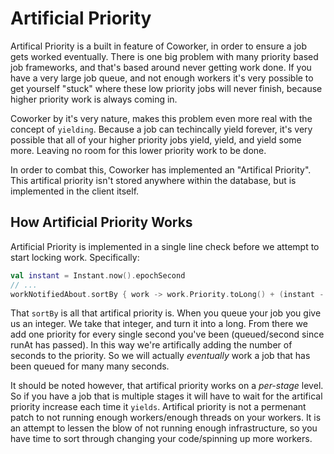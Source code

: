 # Artificial Priority #

Artifical Priority is a built in feature of Coworker, in order to ensure a job
gets worked eventually. There is one big problem with many priority based job
frameworks, and that's based around never getting work done. If you have a very
large job queue, and not enough workers it's very possible to get yourself
"stuck" where these low priority jobs will never finish, because higher priority
work is always coming in.

Coworker by it's very nature, makes this problem even more real with the concept
of `yielding`. Because a job can techincally yield forever, it's very possible
that all of your higher priority jobs yield, yield, and yield some more. Leaving
no room for this lower priority work to be done.

In order to combat this, Coworker has implemented an "Artifical Priority". This
artifical priority isn't stored anywhere within the database, but is implemented
in the client itself.

## How Artificial Priority Works ##

Artificial Priority is implemented in a single line check before we attempt
to start locking work. Specifically:

```kotlin
val instant = Instant.now().epochSecond
// ...
workNotifiedAbout.sortBy { work -> work.Priority.toLong() + (instant - work.QueuedAt) }
```

That `sortBy` is all that artifical priority is. When you queue your job you give us
an integer. We take that integer, and turn it into a long. From there we add one priority
for every single second you've been (queued/second since runAt has passed). In this way
we're artifically adding the number of seconds to the priority. So we will actually _eventually_
work a job that has been queued for many many seconds.

It should be noted however, that artifical priority works on a _per-stage_ level. So if you have a job
that is multiple stages it will have to wait for the artifical priority increase
each time it `yields`. Artifical priority is not a permenant patch to not
running enough workers/enough threads on your workers. It is an attempt to lessen
the blow of not running enough infrastructure, so you have time to sort through
changing your code/spinning up more workers.
